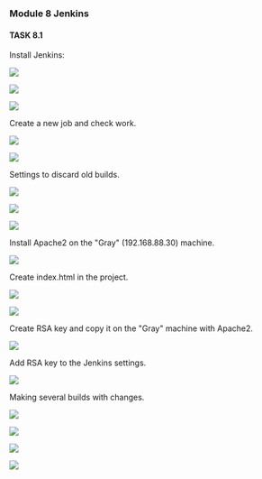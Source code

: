 ### Module 8 Jenkins
#### TASK 8.1 

 Install Jenkins:

 ![](Screenshots/1.png)
 
 ![](Screenshots/2.png)
  
 ![](Screenshots/3.png)
  
 Create a new job and check work.
  
 ![](Screenshots/4.png)
  
 ![](Screenshots/5.png)
  
 Settings to discard old builds.
  
 ![](Screenshots/6.png)
 
 ![](Screenshots/8.png) 
 
 ![](Screenshots/7.png) 
 
 Install Apache2 on the "Gray" (192.168.88.30) machine.
 
 ![](Screenshots/11.png)
 
 Create index.html in the project.
 
 ![](Screenshots/9.png)
 
 ![](Screenshots/10.png)
 
 Create RSA key and copy it on the "Gray" machine with Apache2.
 
 ![](Screenshots/13.png)
 
 Add RSA key to the Jenkins settings.
 
 ![](Screenshots/14.png)
 
 Making several builds with changes.
 
 ![](Screenshots/15.png)
 
 ![](Screenshots/16.png)
 
 ![](Screenshots/17.png)
 
 ![](Screenshots/18.png)
 
 